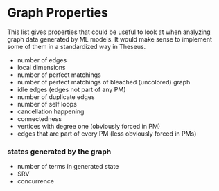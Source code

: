 # Graph Properties
This list gives properties that could be useful to look at when analyzing graph data generated by ML models.
It would make sense to implement some of them in a standardized way in Theseus. 

* number of edges
* local dimensions
* number of perfect matchings
* number of perfect matchings of bleached (uncolored) graph
* idle edges (edges not part of any PM)
* number of duplicate edges
* number of self loops
* cancellation happening
* connectedness
* vertices with degree one (obviously forced in PM)
* edges that are part of every PM (less obviously forced in PMs)

### states generated by the graph
* number of terms in generated state
* SRV
* concurrence
